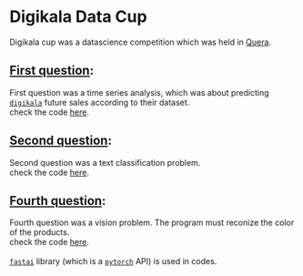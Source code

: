 # Digikala Data Cup
Digikala cup was a datascience competition which was held in [Quera](https://quera.ir/). <br>

## [First question](https://quera.ir/contest/assignments/20120/problems):
First question was a time series analysis, which was about predicting [`digikala`](https://www.digikala.com/) future sales according to their dataset. <br>
check the code [here](https://github.com/amirhoseinRj/Digikala-Data-Cup/blob/master/digikala_sales.ipynb).<br>

## [Second question](https://quera.ir/contest/assignments/20120/problems/66276):
Second question was a text classification problem. <br>
check the code [here](https://github.com/amirhoseinRj/Digikala-Data-Cup/blob/master/digi_nlp.ipynb).<br>

## [Fourth question](https://quera.ir/contest/assignments/20120/problems/66279):
Fourth question was a vision problem. The program must reconize the color of the products. <br>
check the code [here](https://github.com/amirhoseinRj/Digikala-Data-Cup/blob/master/color_recognizer.ipynb).<br>
<br>
[`fastai`](https://www.fast.ai/) library (which is a [`pytorch`](https://pytorch.org/) API) is used in codes.
